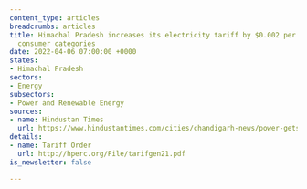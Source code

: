 ```yaml
---
content_type: articles
breadcrumbs: articles
title: Himachal Pradesh increases its electricity tariff by $0.002 per kWh for all
  consumer categories
date: 2022-04-06 07:00:00 +0000
states:
- Himachal Pradesh
sectors:
- Energy
subsectors:
- Power and Renewable Energy
sources:
- name: Hindustan Times
  url: https://www.hindustantimes.com/cities/chandigarh-news/power-gets-dearer-in-himachal-by-20-paiseunit-101648676570837.html
details:
- name: Tariff Order
  url: http://hperc.org/File/tarifgen21.pdf
is_newsletter: false

---
```

